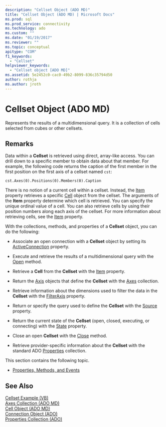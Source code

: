 ```yaml
---
description: "Cellset Object (ADO MD)"
title: "Cellset Object (ADO MD) | Microsoft Docs"
ms.prod: sql
ms.prod_service: connectivity
ms.technology: ado
ms.custom: ""
ms.date: "01/19/2017"
ms.reviewer: ""
ms.topic: conceptual
apitype: "COM"
f1_keywords: 
  - "Cellset"
helpviewer_keywords: 
  - "Cellset object [ADO MD]"
ms.assetid: 5e2452c0-cac0-49b2-8099-836c35794d50
author: rothja
ms.author: jroth
---
```

# Cellset Object (ADO MD)
Represents the results of a multidimensional query. It is a collection of cells selected from cubes or other cellsets.  
  
## Remarks  
 Data within a **Cellset** is retrieved using direct, array-like access. You can drill down to a specific member to obtain data about that member. For example, the following code returns the caption of the first member in the first position on the first axis of a cellset named `cst`:  
  
```  
cst.Axes(0).Positions(0).Members(0).Caption  
```  
  
 There is no notion of a current cell within a cellset. Instead, the [Item](./item-property-ado-md-cellset.md) property retrieves a specific [Cell](./cell-object-ado-md.md) object from the cellset. The arguments of the **Item** property determine which cell is retrieved. You can specify the unique ordinal value of a cell. You can also retrieve cells by using their position numbers along each axis of the cellset. For more information about retrieving cells, see the [Item](./item-property-ado-md-cellset.md) property.  
  
 With the collections, methods, and properties of a **Cellset** object, you can do the following:  
  
-   Associate an open connection with a **Cellset** object by setting its [ActiveConnection](./activeconnection-property-ado-md.md) property.  
  
-   Execute and retrieve the results of a multidimensional query with the [Open](./open-method-ado-md.md) method.  
  
-   Retrieve a **Cell** from the **Cellset** with the [Item](./item-property-ado-md-cellset.md) property.  
  
-   Return the [Axis](./axis-object-ado-md.md) objects that define the **Cellset** with the [Axes](./axes-collection-ado-md.md) collection.  
  
-   Retrieve information about the dimensions used to filter the data in the **Cellset** with the [FilterAxis](./filteraxis-property-ado-md.md) property.  
  
-   Return or specify the query used to define the **Cellset** with the [Source](./source-property-ado-md.md) property.  
  
-   Return the current state of the **Cellset** (open, closed, executing, or connecting) with the [State](./state-property-ado-md.md) property.  
  
-   Close an open **Cellset** with the [Close](./close-method-ado-md.md) method.  
  
-   Retrieve provider-specific information about the **Cellset** with the standard ADO [Properties](../ado-api/properties-collection-ado.md) collection.  
  
 This section contains the following topic.  
  
-   [Properties, Methods, and Events](./cellset-object-properties-methods-and-events.md)  
  
## See Also  
 [Cellset Example (VB)](./cellset-example-vb.md)   
 [Axes Collection (ADO MD)](./axes-collection-ado-md.md)   
 [Cell Object (ADO MD)](./cell-object-ado-md.md)   
 [Connection Object (ADO)](../ado-api/connection-object-ado.md)   
 [Properties Collection (ADO)](../ado-api/properties-collection-ado.md)